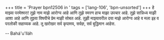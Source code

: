 +++
title = 'Prayer bpn12506 in '
tags = ['lang-106', 'bpn-unsorted']
+++
हे माझ्या परमेश्वरा! तुझे नाम माझे आरोग्य आहे आणि तुझे स्मरण हाच माझा उपचार आहे. तुझे सान्निध्य माझी आशा आहे आणि तुझ्या विषयीचे प्रेम माझी सोबत आहे. तुझी माझ्यावरील दया माझे आरोग्य आहे व मला इह व परलोकी सहाय्यक आहे. तू खरोखर सर्व कृपामय, सर्वज्ञ, सर्व बुद्धिमान आहेस.

-- Bahá'u'lláh
